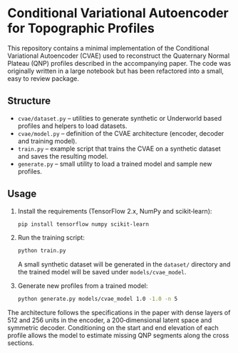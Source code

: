 # Conditional Variational Autoencoder for Topographic Profiles

This repository contains a minimal implementation of the Conditional Variational
Autoencoder (CVAE) used to reconstruct the Quaternary Normal Plateau (QNP)
profiles described in the accompanying paper.  The code was originally written
in a large notebook but has been refactored into a small, easy to review
package.

## Structure

- `cvae/dataset.py` – utilities to generate synthetic or Underworld based
  profiles and helpers to load datasets.
- `cvae/model.py` – definition of the CVAE architecture (encoder, decoder and
  training model).
- `train.py` – example script that trains the CVAE on a synthetic dataset and
  saves the resulting model.
- `generate.py` – small utility to load a trained model and sample new
  profiles.

## Usage

1. Install the requirements (TensorFlow 2.x, NumPy and scikit‑learn):
   ```bash
   pip install tensorflow numpy scikit-learn
   ```
2. Run the training script:
   ```bash
   python train.py
   ```
   A small synthetic dataset will be generated in the `dataset/` directory and
the trained model will be saved under `models/cvae_model`.

3. Generate new profiles from a trained model:
   ```bash
   python generate.py models/cvae_model 1.0 -1.0 -n 5
   ```

The architecture follows the specifications in the paper with dense layers of
512 and 256 units in the encoder, a 200‑dimensional latent space and symmetric
decoder.  Conditioning on the start and end elevation of each profile allows the
model to estimate missing QNP segments along the cross sections.
